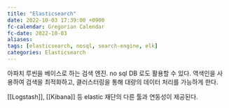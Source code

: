 ```yaml
---
title: "Elasticsearch"
date: 2022-10-03 17:39:00 +0900
fc-calendar: Gregorian Calendar
fc-date: 2022-10-03
aliases: 
tags: [elasticsearch, nosql, search-engine, elk]
categories: Elasticsearch
---
```


아파치 루씬을 베이스로 하는 검색 엔진. no sql DB 로도 활용할 수 있다. 역색인을 사용하여 검색을 최적화하고, 클러스터링을 통해 대량의 데이터 처리를 가능하게 한다.

[[Logstash]], [[Kibana]] 등 elastic 재단의 다른 툴과 연동성이 제공된다.